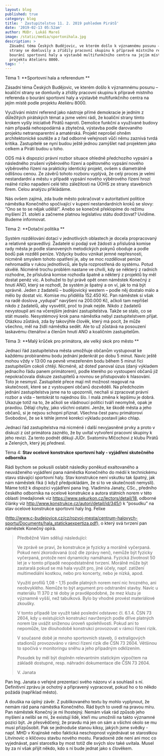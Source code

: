 ```yaml
---
layout: blog
published: true
category: blog
title: ' Zastupitelstvo 11. 2. 2019 pohledem Pirátů'
date: '2019-02-13 05:52am'
author: MUDr. Lukáš Mareš
image: /static/media/sportonihala.jpg
description: >
  Zásadní téma Českých Budějovic, ve kterém došlo k významnému posunu – koaliční
  strany se domluvily a zřídily pracovní skupinu k přípravě místního referenda o
  bourání sportovní haly a výstavbě multifunkčního centra na jejím místě podle
  projektu Ateliéru 8000.
tags: ' '
---
```

Téma 1: **Sportovní hala a referendum
**

Zásadní téma Českých Budějovic, ve kterém došlo k významnému posunu – koaliční strany se domluvily a zřídily pracovní skupinu k přípravě místního referenda o bourání sportovní haly a výstavbě multifunkčního centra na jejím místě podle projektu Ateliéru 8000.

Využívání místní referend jako nástroje přímé demokracie je jedním z důležitých pirátských témat a jsme velmi rádi, že koaliční strany tímto krokem vyšly iniciativě Pirátů naproti. Demolice funkční a využívané budovy nám připadá nehospodárná a zbytečná, výstavba podle darovaného projektu netransparentní a amatérská. Projekt neprošel ohněm architektonické soutěže a z řad odborné veřejnosti vůči němu zaznívá tvrdá kritika. Zastupitelé se nyní budou ještě jednou zamýšlet nad projektem jako celkem a Piráti budou u toho.

ODS má k dispozici právní rozbor situace ohledně předchozího vypsání a následného zrušení výběrového řízení a opětovného vypsání nového výběrového řízení na prakticky identický projekt, ovšem s diametrálně odlišnou cenou. Ze závěrů tohoto rozboru vyplývá, že celý proces je velmi nestandardní a městu v případě vypsání nového výběrového řízení hrozí reálné riziko napadení celé této záležitosti na ÚOHS ze strany stavebních firem. Celou analýzu přikládáme.

Nás ovšem zajímá, zda bude město pokračovat v autoritativní politice náměstka Konečného spočívající v kupení nestandardních kroků se slovy: “Ono se to se nějak udělá!”. Anebo se konečně překlopíme do režimu myšlení 21. století a začneme platnou legislativu státu dodržovat? Uvidíme. Budeme informovat.

Téma 2: **Dotační politika
**

Systém rozdělování dotací v jednotlivých oblastech je docela propracovaný a relativně spravedlivý. Žadatelé si podají své žádosti a příslušná komise rady města je podle stanovených metodických pokynů oboduje a podle bodů pak rozdělí peníze. Vždycky budou vznikat jemné nepřesnosti, nicméně smyslem tohoto opatření je, aby se moc rozdělovat peníze nehromadila v rukou jednotlivců, ale byla rozprostřená do systému. Potud skvělé. Nicméně trochu problém nastane ve chvíli, kdy se některý z radních rozhodne, že příslušná komise rozhodla špatně a některý z projektů by měl dostat peněz víc. A bohužel to byl právě opět onen náměstek Konečný z hnutí ANO, který se rozhodl, že systém je špatný a on ví, jak to má být správně. Jeden z žadatelů – budějovický western – podle něj dostalo málo a mělo by dostat víc. Komise mu přidělila 152.450 Kč. Pan náměstek si však na radě doslova „vydupal“ navýšení na 200.000 Kč, ačkoli tam nepřišel nikdo z žadatelů, aby vysvětlil, proč to jinak nejde. Nikdo z žadatelů nevystoupil ani na včerejším jednání zastupitelstva. Takže se stalo, co se stát muselo. Nesystémový krok pana náměstka nebyl zastupitelstvem přijat. Otázkou zůstává, zda by takovýhle člověk, který má pocit, že může všechno, měl na židli náměstka sedět. Ale to už zůstává na posouzení laskavému čtenářovi a členům hnutí ANO a koaličním zastupitelům.

Téma 3: **Malý krůček pro primátora, ale velký skok pro město
**

Jednací řád zastupitelstva města umožňuje občanům vystupovat ke každému probíranému bodu jednání jedenkrát po dobu 5 minut. Navíc ještě mohou vždy v 13:00 na pevně vmezeřeném bodu během 5 minut říci zastupitelům cokoli chtějí. Nicméně, až doteď panoval úzus (daný výkladem jednacího řádu panem primátorem), podle kterého po vystoupení občanů již nepokračovala diskuze zastupitelů a rovnou se přistupovalo k hlasování. Toto je nesmysl. Zastupitelé přece mají mít možnost reagovat na skutečnosti, které se z vystoupení občanů dozvěděli. Na předchozím jednání zastupitelstva jsme na to upozornili, nechali si zpracovat právní rozbor a vida – tentokrát to najednou šlo. I malá změna k lepšímu je dobrá. Ukazuje totiž na to, že ačkoli se vládnoucí politici tváří neomylně, opak je pravdou. Dělají chyby, jako všichni ostatní. Jenže, ke škodě města a jeho občanů, si je nejsou schopni přiznat. Všechna čest panu primátorovi Svobodovi, že se k téhle jemné korekci výkladu postavil jako chlap. 

Jednací řád zastupitelstva má nicméně i další nevyjasněné prvky a proto v diskuzi z úst primátora zaznělo, že by uvítal vytvoření pracovní skupiny k jeho revizi. Za tento podnět děkuji JUDr. Svatomíru Mlčochovi z klubu Pirátů a Zelených, který jej přednesl.

Téma 4: **Stav ocelové konstrukce sportovní haly - vyjádření skutečného odborníka**

Rádi bychom se pokusili oslabit následky poněkud exaltovaného a neuváženého vyjádření pana náměstka Konečného do médií k technickému stavu stávající sportovní haly. Stav konstrukce není vskutku tak špatný, jak nám náměstek říká (i když předpokládám, že si to ve skutečnosti nemyslí). Máme totiž k dispozici vyjádření pana Ing. Vladimíra Janaty, CSc., předního českého odborníka na ocelové konstrukce a autora státních norem v této oblasti (medajlonek viz <https://www.sekurkon.cz/lectors/detail/18>, odborné články viz <http://www.konstrukce.cz/autori/detail/id/345/>) k “posudku” na stav ocelové konstrukce sportovní haly Ing. Felixe 

(<http://www.c-budejovice.cz/cz/rozvoj-mesta/centrum-halovych-sportu/Documents/hala_statickaexpertiza.pdf>), o který svá tvrzení pan náměstek Konečný opírá. 

> Předběžně Vám sděluji následující:
>
> Ve zprávě se praví, že konstrukce je fyzicky a morálně vyčerpaná. Pokud není zkorodovaná (což dle zprávy není), nemůže být fyzicky vyčerpaná, protože není dynamicky namáhaná. Fyzická životnost 50 let je v tomto případě neopodstatněné tvrzení. Morálně může být zastaralá pokud se má hala využít pro, jiné účely, např.  zatížení multimediální kostkou, nebo pro koncerty, nebo je nízká, apod.
>
> Využití profilů 1,08 - 1,15 podle platných norem není nic hrozného, ani  neobvyklého. Nemůže to být argument pro odstranění stavby. Navíc u materiálu 11 370 z té doby je pravděpodobné, že mez kluzu je významně vyšší, než tabulková. Bylo by vhodné provést materiálové zkoušky. 
>
> V tomto případě lze využít také poslední odstavec čl. 6.1.4. ČSN 73 2604,  kdy u existujících konstrukcí  navržených podle dříve platných norem lze uvážit sníženou úroveň spolehlivosti. Pokud ani to nepomůže, lze dlouhodobě konstrukci provozovat v rámci řízení rizik. 
>
> V současné době je mnoho sportovních staveb, (i extraligových stadionů) provozováno v rámci řízení rizik dle ČSN 73 2604. Většinou to spočívá v monitoringu sněhu a jeho případným odklízením.
>
> Posudek by měl být doplněn relevantním  statickým výpočtem na základě dostupné, resp. náhradní dokumentace dle ČSN 73 2604.
>
> V. Janata

Pan Ing. Janata o veřejné prezentaci svého názoru ví a souhlasil s ní. Definitivní zprávu je ochotný a připravený vypracovat, pokud ho o to někdo požádá (například město).

A douška na úplný závěr. Z publikovaného textu by mohlo vyplynout, že nemám rád pana náměstka Konečného. Rád bych to uvedl na pravou míru. Pan náměstek Konečný je mi lhostejný. Nemám však rád způsob jeho myšlení a nelíbí se mi, že existují lidé, kteří mu umožnili na takto významné pozici být. Je přesvědčený, že pravdu má jen on sám a všichni okolo se mu musí přizpůsobit. Pak se jednoduše stanou kiksy, jakých jsme svědky - např. MHD v Krajinské nebo faktická neschopnost vyjednávat se starostkou Litvínovic o klíčovou stavbu nového mostu. Paradoxně zde není ani moc co vyjednávat, paní starostka by most totiž dle svých slov také uvítala. Musel by za ní však přijít někdo, kdo s ní bude jednat jako s člověkem.
